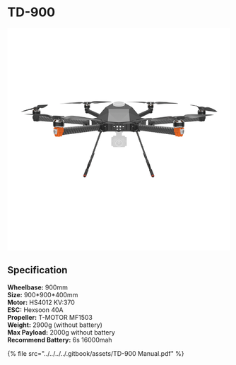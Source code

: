 # TD-900

![](../../../../.gitbook/assets/900.png)



## Specification&#x20;

**Wheelbase:** 900mm\
**Size:** 900\*900\*400mm\
**Motor:** HS4012 KV:370\
**ESC:** Hexsoon 40A\
**Propeller:** T-MOTOR MF1503\
**Weight:** 2900g (without battery) \
**Max Payload:** 2000g without battery \
**Recommend Battery:** 6s 16000mah

{% file src="../../../../.gitbook/assets/TD-900 Manual.pdf" %}
